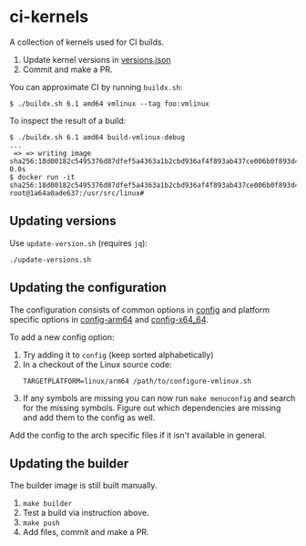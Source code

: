 # ci-kernels

A collection of kernels used for CI builds.

1. Update kernel versions in [versions.json](versions.json)
2. Commit and make a PR.

You can approximate CI by running `buildx.sh`:

```shell
$ ./buildx.sh 6.1 amd64 vmlinux --tag foo:vmlinux
```

To inspect the result of a build:

```shell
$ ./buildx.sh 6.1 amd64 build-vmlinux-debug
...
 => => writing image sha256:18d00182c5495376d87dfef5a4363a1b2cbd936af4f893ab437ce006b0f893d4                             0.0s
$ docker run -it sha256:18d00182c5495376d87dfef5a4363a1b2cbd936af4f893ab437ce006b0f893d4
root@1a64a0ade637:/usr/src/linux#
```

## Updating versions

Use `update-version.sh` (requires `jq`):

```shell
./update-versions.sh
```

## Updating the configuration

The configuration consists of common options in [config](./config) and platform
specific options in [config-arm64](./config-arm64) and [config-x64_64](./config-x86_64).

To add a new config option:

1. Try adding it to `config` (keep sorted alphabetically)
2. In a checkout of the Linux source code:
   ```shell
   TARGETPLATFORM=linux/arm64 /path/to/configure-vmlinux.sh
   ```
3. If any symbols are missing you can now run `make menuconfig` and search for
   the missing symbols. Figure out which dependencies are missing and add them
   to the config as well.

Add the config to the arch specific files if it isn't available in general.

## Updating the builder

The builder image is still built manually.

1. `make builder`
2. Test a build via instruction above.
3. `make push`
4. Add files, commit and make a PR.
